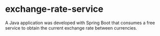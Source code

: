 # exchange-rate-service
A Java application was developed with Spring Boot that consumes a free service to obtain the current exchange rate between currencies.
